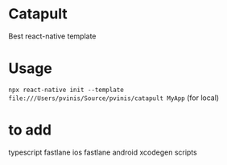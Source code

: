 # Catapult
Best react-native template


# Usage
`npx react-native init --template file:///Users/pvinis/Source/pvinis/catapult MyApp` (for local)


# to add
typescript
fastlane ios
fastlane android
xcodegen
scripts
